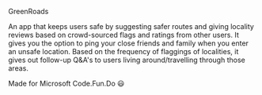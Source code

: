 GreenRoads

An app that keeps users safe by suggesting safer routes and giving locality reviews based on crowd-sourced 
flags and ratings from other users. It gives you the option to ping your close friends and family when you 
enter an unsafe location. Based on the frequency of flaggings of localities, it gives out follow-up Q&A's to 
users living around/travelling through those areas.

Made for Microsoft Code.Fun.Do :smiley: